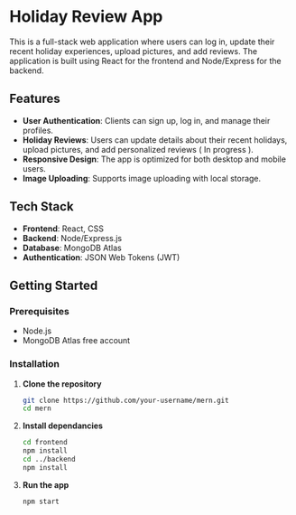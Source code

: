 # Holiday Review App

This is a full-stack web application where users can log in, update their recent holiday experiences, upload pictures, and add reviews. The application is built using React for the frontend and Node/Express for the backend.

## Features

- **User Authentication**: Clients can sign up, log in, and manage their profiles.
- **Holiday Reviews**: Users can update details about their recent holidays, upload pictures, and add personalized reviews ( In progress ).
- **Responsive Design**: The app is optimized for both desktop and mobile users.
- **Image Uploading**: Supports image uploading with local storage.

## Tech Stack

- **Frontend**: React, CSS
- **Backend**: Node/Express.js
- **Database**: MongoDB Atlas
- **Authentication**: JSON Web Tokens (JWT)

## Getting Started

### Prerequisites

- Node.js
- MongoDB Atlas free account

### Installation

1. **Clone the repository**
   ```bash
   git clone https://github.com/your-username/mern.git
   cd mern
2. **Install dependancies**
   ```bash
   cd frontend
   npm install
   cd ../backend
   npm install
3. **Run the app**
   ```bash
   npm start



